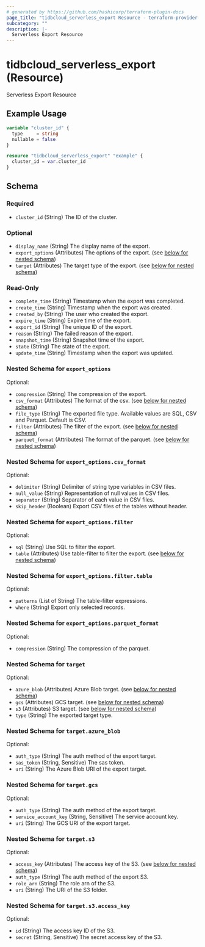 ```yaml
---
# generated by https://github.com/hashicorp/terraform-plugin-docs
page_title: "tidbcloud_serverless_export Resource - terraform-provider-tidbcloud"
subcategory: ""
description: |-
  Serverless Export Resource
---
```


# tidbcloud_serverless_export (Resource)

Serverless Export Resource

## Example Usage

```terraform
variable "cluster_id" {
  type     = string
  nullable = false
}

resource "tidbcloud_serverless_export" "example" {
  cluster_id = var.cluster_id
}
```

<!-- schema generated by tfplugindocs -->
## Schema

### Required

- `cluster_id` (String) The ID of the cluster.

### Optional

- `display_name` (String) The display name of the export.
- `export_options` (Attributes) The options of the export. (see [below for nested schema](#nestedatt--export_options))
- `target` (Attributes) The target type of the export. (see [below for nested schema](#nestedatt--target))

### Read-Only

- `complete_time` (String) Timestamp when the export was completed.
- `create_time` (String) Timestamp when the export was created.
- `created_by` (String) The user who created the export.
- `expire_time` (String) Expire time of the export.
- `export_id` (String) The unique ID of the export.
- `reason` (String) The failed reason of the export.
- `snapshot_time` (String) Snapshot time of the export.
- `state` (String) The state of the export.
- `update_time` (String) Timestamp when the export was updated.

<a id="nestedatt--export_options"></a>
### Nested Schema for `export_options`

Optional:

- `compression` (String) The compression of the export.
- `csv_format` (Attributes) The format of the csv. (see [below for nested schema](#nestedatt--export_options--csv_format))
- `file_type` (String) The exported file type. Available values are SQL, CSV and Parquet. Default is CSV.
- `filter` (Attributes) The filter of the export. (see [below for nested schema](#nestedatt--export_options--filter))
- `parquet_format` (Attributes) The format of the parquet. (see [below for nested schema](#nestedatt--export_options--parquet_format))

<a id="nestedatt--export_options--csv_format"></a>
### Nested Schema for `export_options.csv_format`

Optional:

- `delimiter` (String) Delimiter of string type variables in CSV files.
- `null_value` (String) Representation of null values in CSV files.
- `separator` (String) Separator of each value in CSV files.
- `skip_header` (Boolean) Export CSV files of the tables without header.


<a id="nestedatt--export_options--filter"></a>
### Nested Schema for `export_options.filter`

Optional:

- `sql` (String) Use SQL to filter the export.
- `table` (Attributes) Use table-filter to filter the export. (see [below for nested schema](#nestedatt--export_options--filter--table))

<a id="nestedatt--export_options--filter--table"></a>
### Nested Schema for `export_options.filter.table`

Optional:

- `patterns` (List of String) The table-filter expressions.
- `where` (String) Export only selected records.



<a id="nestedatt--export_options--parquet_format"></a>
### Nested Schema for `export_options.parquet_format`

Optional:

- `compression` (String) The compression of the parquet.



<a id="nestedatt--target"></a>
### Nested Schema for `target`

Optional:

- `azure_blob` (Attributes) Azure Blob target. (see [below for nested schema](#nestedatt--target--azure_blob))
- `gcs` (Attributes) GCS target. (see [below for nested schema](#nestedatt--target--gcs))
- `s3` (Attributes) S3 target. (see [below for nested schema](#nestedatt--target--s3))
- `type` (String) The exported target type.

<a id="nestedatt--target--azure_blob"></a>
### Nested Schema for `target.azure_blob`

Optional:

- `auth_type` (String) The auth method of the export target.
- `sas_token` (String, Sensitive) The sas token.
- `uri` (String) The Azure Blob URI of the export target.


<a id="nestedatt--target--gcs"></a>
### Nested Schema for `target.gcs`

Optional:

- `auth_type` (String) The auth method of the export target.
- `service_account_key` (String, Sensitive) The service account key.
- `uri` (String) The GCS URI of the export target.


<a id="nestedatt--target--s3"></a>
### Nested Schema for `target.s3`

Optional:

- `access_key` (Attributes) The access key of the S3. (see [below for nested schema](#nestedatt--target--s3--access_key))
- `auth_type` (String) The auth method of the export S3.
- `role_arn` (String) The role arn of the S3.
- `uri` (String) The URI of the S3 folder.

<a id="nestedatt--target--s3--access_key"></a>
### Nested Schema for `target.s3.access_key`

Optional:

- `id` (String) The access key ID of the S3.
- `secret` (String, Sensitive) The secret access key of the S3.
